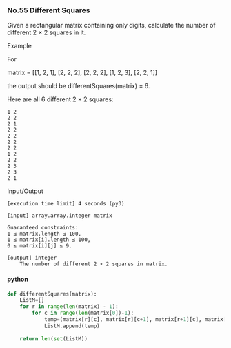 ### No.55 Different Squares
Given a rectangular matrix containing only digits, calculate the number of different 2 × 2 squares in it.

Example

For

matrix = [[1, 2, 1],
          [2, 2, 2],
          [2, 2, 2],
          [1, 2, 3],
          [2, 2, 1]]

the output should be
differentSquares(matrix) = 6.

Here are all 6 different 2 × 2 squares:

    1 2
    2 2
    2 1
    2 2
    2 2
    2 2
    2 2
    1 2
    2 2
    2 3
    2 3
    2 1

Input/Output

    [execution time limit] 4 seconds (py3)

    [input] array.array.integer matrix

    Guaranteed constraints:
    1 ≤ matrix.length ≤ 100,
    1 ≤ matrix[i].length ≤ 100,
    0 ≤ matrix[i][j] ≤ 9.

    [output] integer
        The number of different 2 × 2 squares in matrix.
#### python
```python
def differentSquares(matrix):
    ListM=[]
    for r in range(len(matrix) - 1):
        for c in range(len(matrix[0])-1):
            temp=(matrix[r][c], matrix[r][c+1], matrix[r+1][c], matrix[r+1][c+1])
            ListM.append(temp)
    
    return len(set(ListM))
```